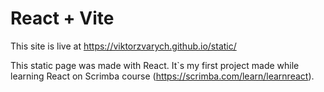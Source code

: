 # React + Vite

This site is live at https://viktorzvarych.github.io/static/

This static page was made with React.
It`s my first project made while learning React on Scrimba course (https://scrimba.com/learn/learnreact).